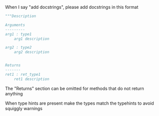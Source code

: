 When I say "add docstrings", please add docstrings in this format

```python
"""Description

Arguments
---------
arg1 : type1
    arg1 description

arg2 : type2
    arg2 description


Returns
-------
ret1 : ret_type1
    ret1 description
```

The "Returns" section can be omitted for methods that do not return
anything


When type hints are present make the types match the typehints to avoid
squiggly warnings